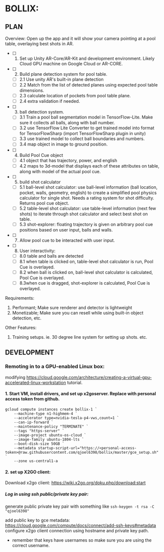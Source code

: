 # BOLLIX: 


## PLAN
Overview: Open up the app and it will show your camera pointing at a pool table, overlaying best shots in AR.

- [ ] 1. Set up Unity AR-Core/AR-Kit and development environment. Likely Cloud GPU machine on Google Cloud or AR-CORE.
- [ ] 2. Build plane detection system for pool table.
  - [ ] 2.1 Use unity AR's built-in plane detection
  - [ ] 2.2 Match from the list of detected planes using expected pool table dimensions.
  - [ ] 2.3 calculate location of pockets from pool table plane.
  - [ ] 2.4 extra validation if needed.
- [ ] 3. ball detection system.
  - [ ] 3.1 Train a pool ball segmentation model in TensorFlow-Lite. Make sure it collects all balls, along with ball number.
  - [ ] 3.2 use TensorFlow Lite Converter to get trained model into format for TensorFlowSharp (import TensorFlowSharp plugin in unity)
  - [ ] 3.3 use trained model to collect ball boundaries and numbers.
  - [ ] 3.4 map object in image to ground position.
- [ ] 4. Build Pool Cue object
  - [ ] 4.1 object that has trajectory, power, and english
  - [ ] 4.2 maps to 3d-model that displays each of these attributes on table, along with model of the actual pool cue.
- [ ] 5. build shot calculator
  - [ ] 5.1 ball-level shot calculator: use ball-level information (ball location, pocket, walls, geometry, english) to create a simplified pool physics calculator for single shot. Needs a rating system for shot difficulty. Returns pool cue object.
  - [ ] 5.2 table-level shot calculator: use table-level information (next few shots) to iterate through shot calculator and select best shot on table.
  - [ ] 5.3 shot-explorer: floating trajectory is given on arbitrary pool cue positions based on user input, balls and walls.
- [ ] 7. Allow pool cue to be interacted with user input.
- [ ] 8. User interactivity:
  - [ ] 8.0 table and balls are detected
  - [ ] 8.1 when table is clicked on, table-level shot calculator is run, Pool Cue is overlayed.
  - [ ] 8.2 when ball is clicked on, ball-level shot calculator is calculated, Pool Cue is overlayed.
  - [ ] 8.3when cue is dragged, shot-explorer is calculated, Pool Cue is overlayed.

Requirements:
1. Performant; Make sure renderer and detector is lightweight
2. Monetizable; Make sure you can resell while using built-in object detection, etc.

Other Features:
  1. Training setups. ie. 30 degree line system for setting up shots. etc.

## DEVELOPMENT
### Remoting in to a GPU-enabled Linux box:
modifying https://cloud.google.com/architecture/creating-a-virtual-gpu-accelerated-linux-workstation tutorial.

#### 1. Start VM, install drivers, and set up x2goserver. Replace <personal-access-token> with personal access token from github.
  
```
gcloud compute instances create bollix-1 `
    --machine-type n1-highmem-4 `
    --accelerator type=nvidia-tesla-p4-vws,count=1 `
    --can-ip-forward `
    --maintenance-policy "TERMINATE" `
    --tags "https-server" `
    --image-project ubuntu-os-cloud `
    --image-family ubuntu-1804-lts `
    --boot-disk-size 50GB `
    --metadata startup-script-url="https://<personal-access-token>@raw.githubusercontent.com/qjoel6398/bollix/master/gce_setup.sh" `
    --zone us-central1-a
```
#### 2. set up X2GO client:

Download x2go client: https://wiki.x2go.org/doku.php/download:start

##### Log in using ssh public/private key pair:
generate public private key pair with something like `ssh-keygen -t rsa -C "qjoel6398"`

add public key to gce metadata: https://cloud.google.com/compute/docs/connect/add-ssh-keys#metadata
configure x2go client connection using hostname and private key path.
 * remember that keys have usernames so make sure you are using the correct username.
